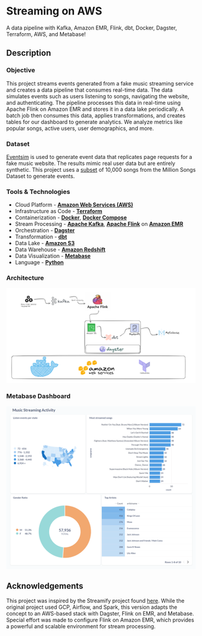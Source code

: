 # Streaming on AWS

A data pipeline with Kafka, Amazon EMR, Flink, dbt, Docker, Dagster, Terraform, AWS, and Metabase!

## Description

### Objective

This project streams events generated from a fake music streaming service and creates a data pipeline that consumes real-time data. The data simulates events such as users listening to songs, navigating the website, and authenticating. The pipeline processes this data in real-time using Apache Flink on Amazon EMR and stores it in a data lake periodically. A batch job then consumes this data, applies transformations, and creates tables for our dashboard to generate analytics. We analyze metrics like popular songs, active users, user demographics, and more.

### Dataset

[Eventsim](https://github.com/Interana/eventsim) is used to generate event data that replicates page requests for a fake music website. The results mimic real user data but are entirely synthetic. This project uses a [subset](http://millionsongdataset.com/pages/getting-dataset/#subset) of 10,000 songs from the Million Songs Dataset to generate events.

### Tools & Technologies

- Cloud Platform - [**Amazon Web Services (AWS)**](https://aws.amazon.com)
- Infrastructure as Code - [**Terraform**](https://www.terraform.io)
- Containerization - [**Docker**](https://www.docker.com), [**Docker Compose**](https://docs.docker.com/compose/)
- Stream Processing - [**Apache Kafka**](https://kafka.apache.org), [**Apache Flink**](https://flink.apache.org) on [**Amazon EMR**](https://aws.amazon.com/emr/)
- Orchestration - [**Dagster**](https://dagster.io)
- Transformation - [**dbt**](https://www.getdbt.com)
- Data Lake - [**Amazon S3**](https://aws.amazon.com/s3/)
- Data Warehouse - [**Amazon Redshift**](https://aws.amazon.com/redshift/)
- Data Visualization - [**Metabase**](https://www.metabase.com)
- Language - [**Python**](https://www.python.org)

### Architecture

<img src="images/architecture.png" alt="architecture" width="1000"/>

### Metabase Dashboard

<img src="images/metabase_dashboard.png" alt="dashboard" width="1000"/>

## Acknowledgements

This project was inspired by the Streamify project found [here](https://github.com/ankurchavda/streamify). While the original project used GCP, Airflow, and Spark, this version adapts the concept to an AWS-based stack with Dagster, Flink on EMR, and Metabase. Special effort was made to configure Flink on Amazon EMR, which provides a powerful and scalable environment for stream processing.
